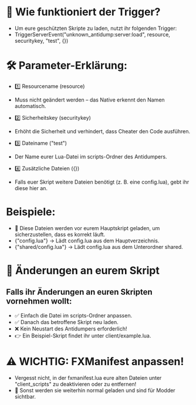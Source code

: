 # 📌 Wie funktioniert der Trigger?
- Um eure geschützten Skripte zu laden, nutzt ihr folgenden Trigger:
- TriggerServerEvent("unknown_antidump:server:load", resource, securitykey, "test", {})

# 🛠️ Parameter-Erklärung:

- 1️⃣ Resourcename (resource)
- Muss nicht geändert werden – das Native erkennt den Namen automatisch.

- 2️⃣ Sicherheitskey (securitykey)
- Erhöht die Sicherheit und verhindert, dass Cheater den Code ausführen.

- 3️⃣ Dateiname ("test")
- Der Name eurer Lua-Datei im scripts-Ordner des Antidumpers.

- 4️⃣ Zusätzliche Dateien ({})
- Falls euer Skript weitere Dateien benötigt (z. B. eine config.lua), gebt ihr diese hier an.

# Beispiele:
- 📌 Diese Dateien werden vor eurem Hauptskript geladen, um sicherzustellen, dass es korrekt läuft.
- {"config.lua"} → Lädt config.lua aus dem Hauptverzeichnis.
- {"shared/config.lua"} → Lädt config.lua aus dem Unterordner shared.

# 🔄 Änderungen an eurem Skript
## Falls ihr Änderungen an euren Skripten vornehmen wollt:
- ✅ Einfach die Datei im scripts-Ordner anpassen.
- ✅ Danach das betroffene Skript neu laden.
- ❌ Kein Neustart des Antidumpers erforderlich!
- 👉 Ein Beispiel-Skript findet ihr unter client/example.lua.

# ⚠️ WICHTIG: FXManifest anpassen!
- Vergesst nicht, in der fxmanifest.lua eure alten Dateien unter "client_scripts" zu deaktivieren oder zu entfernen!
- 🚨 Sonst werden sie weiterhin normal geladen und sind für Modder sichtbar.
